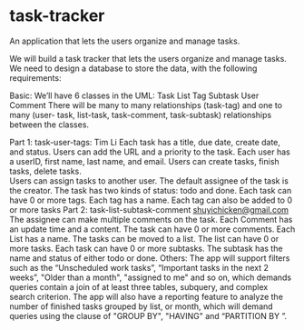 # task-tracker
An application that lets the users organize and manage tasks. 


We will build a task tracker that lets the users organize and manage tasks. We need to design a database to store the data, with the following requirements:

Basic:
We’ll have 6 classes in the UML:
Task
List
Tag
Subtask
User
Comment
There will be many to many relationships (task-tag) and one to many (user- task, list-task, task-comment, task-subtask) relationships between the classes.

Part 1: task-user-tags: Tim Li
Each task has a title, due date, create date, and status. Users can add the URL and a priority to the task. 
Each user has a userID, first name, last name, and email. Users can create tasks, finish tasks, delete tasks.  
Users can assign tasks to another user. The default assignee of the task is the creator.
The task has two kinds of status: todo and done. 
Each task can have 0 or more tags. Each tag has a name. Each tag can also be added to 0 or more tasks
Part 2: task-list-subtask-comment shuyichicken@gmail.com
The assignee can make multiple comments on the task.
Each Comment has an update time and a content. The task can have 0 or more comments.
Each List has a name. The tasks can be moved to a list. The list can have 0 or more tasks.
Each task can have 0 or more subtasks. The subtask has the name and status of either todo or done.
Others:
The app will support filters such as the “Unscheduled work tasks”, “Important tasks in the next 2 weeks”, "Older than a month", "assigned to me" and so on, which demands queries contain a join of at least three tables, subquery, and complex search criterion.
The app will also have a reporting feature to analyze the number of finished tasks grouped by list, or month, which will demand queries using the clause of "GROUP BY", "HAVING" and “PARTITION BY ”.
